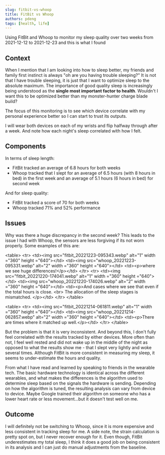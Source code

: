 ```yaml
---
slug: fitbit-vs-whoop
title: FitBit vs Whoop
authors: pdeng
tags: [health, life]
---
```


Using FitBit and Whoop to monitor my sleep quality over two weeks from 2021-12-12 to 2021-12-23 and this is what I found

<!--truncate-->

## Context

When I mention that I am looking into how to sleep better, my friends and family first instinct is always "oh are you having trouble sleeping?"
It is not that I have trouble sleeping, it is just that I want to optimize sleep to the absolute maximum.
The importance of good quality sleep is increasingly being understood as the **single most important factor to health**.
Wouldn't I want this to be optimized better than my monster-hunter charge blade build?

The focus of this monitoring is to see which device correlate with my personal experience better so I can start to trust its outputs.

I will wear both devices on each of my wrists and flip halfway through after a week. And note how each night's sleep correlated with how I felt.

## Components

In terms of sleep length:

* FitBit tracked an average of 6.8 hours for both weeks
* Whoop tracked that I slept for an average of 6.5 hours (with 8 hours in bed) in the first week and an average of 5.1 hours (6 hours in bed) for second week

And for sleep quality:

* FitBit tracked a score of 70 for both weeks
* Whoop tracked 71% and 52% performance

## Issues

Why was there a huge discrepancy in the second week?
This leads to the issue I had with Whoop, the sensors are less forgiving if its not worn properly. Some examples of this are:

&lt;table&gt;
 &lt;tr&gt;
  &lt;td&gt;&lt;img src="fitbit_20221223-095343.webp"  alt="1" width ="360" height ="640"&gt;&lt;/td&gt;
  &lt;td&gt;&lt;img src="whoop_20221223-095331.webp" alt="2" width ="360" height ="640"&gt;&lt;/td&gt;
  &lt;td&gt;&lt;p&gt;where we see huge differences!&lt;/p&gt;&lt;/td&gt;
 &lt;/tr&gt;
 &lt;tr&gt;
 &lt;td&gt;&lt;img src="fitbit_20221220-174041.webp"  alt="1" width ="360" height ="640"&gt;&lt;/td&gt;
  &lt;td&gt;&lt;img src="whoop_20221220-174026.webp" alt="2" width ="360" height ="640"&gt;&lt;/td&gt;
  &lt;td&gt;&lt;p&gt;And cases where we see that even if the total hours is close.
   &lt;br&gt; The allocation of the sleep stages is mismatched.
  &lt;/p&gt;&lt;/td&gt;
 &lt;/tr&gt;
&lt;/table&gt;

&lt;table&gt;
   &lt;tr&gt;
     &lt;td&gt;&lt;img src="fitbit_20221214-061811.webp"  alt="1" width ="360" height ="640"&gt;&lt;/td&gt;
     &lt;td&gt;&lt;img src="whoop_20221214-062857.webp" alt="2" width ="360" height ="640"&gt;&lt;/td&gt;
  &lt;td&gt;&lt;p&gt;There are times where it matched up well.&lt;/p&gt;&lt;/td&gt;
 &lt;/tr&gt;
&lt;/table&gt;

But the problem is that it is very inconsistent.
And beyond this, I don't fully feel correlated with the results tracked by either devices.
More often than not, I feel well rested and did not wake up in the middle of the night as opposed to what the results show me - that I slept very lightly and woke several times.
Although FitBit is more consistent in measuring my sleep, it seems to under-estimate the hours and quality.

From what I have read and learned by speaking to friends in the wearable tech.
The basic hardware technology is identical across the different wearables, and what makes the differences is the algorithm used to determine sleep based on the signals the hardware is sending.
Depending on how the algorithm is tuned, the resulting analysis can vary from device to device.
Maybe Google trained their algorithm on someone who has a lower heart rate or less movement...but it doesn't test well on me.

## Outcome

I will definitely not be switching to Whoop, since it is more expensive and less consistent in tracking sleep for me.
A side note, the strain calculation is pretty spot on, but I never recover enough for it.
Even though, FitBit underestimates my total sleep, I think it does a good job on being consistent in its analysis and I can just do manual adjustments from the baseline.
